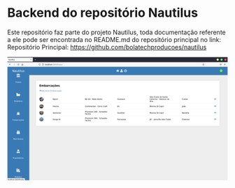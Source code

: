 # Backend do repositório Nautilus
Este repositório faz parte do projeto Nautilus, toda documentação referente a ele pode ser encontrada no README.md do repositório principal no link:
Repositório Principal: https://github.com/bolatechproducoes/nautilus

![nautilus](https://github.com/bolatechproducoes/nautilus/blob/main/telabarcos.png)
